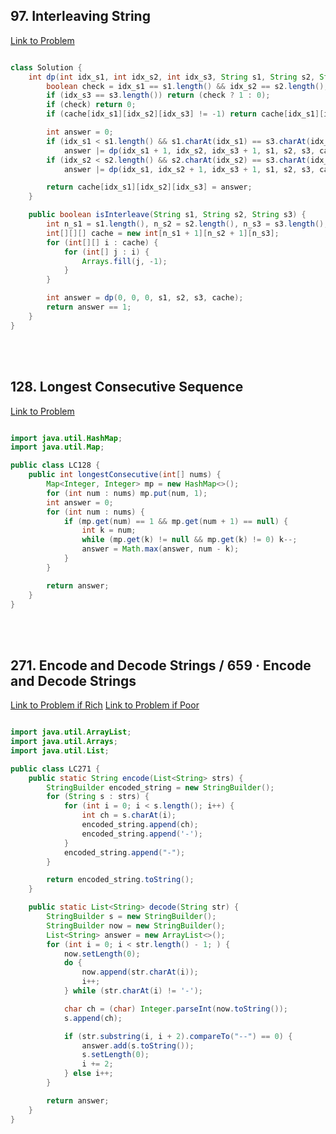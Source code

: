 <h2>97. Interleaving String </h2>

[Link to Problem](https://leetcode.com/problems/interleaving-string/description/)

```java

class Solution {
    int dp(int idx_s1, int idx_s2, int idx_s3, String s1, String s2, String s3, int[][][] cache) {
        boolean check = idx_s1 == s1.length() && idx_s2 == s2.length();
        if (idx_s3 == s3.length()) return (check ? 1 : 0);
        if (check) return 0;
        if (cache[idx_s1][idx_s2][idx_s3] != -1) return cache[idx_s1][idx_s2][idx_s3];

        int answer = 0;
        if (idx_s1 < s1.length() && s1.charAt(idx_s1) == s3.charAt(idx_s3))
            answer |= dp(idx_s1 + 1, idx_s2, idx_s3 + 1, s1, s2, s3, cache);
        if (idx_s2 < s2.length() && s2.charAt(idx_s2) == s3.charAt(idx_s3))
            answer |= dp(idx_s1, idx_s2 + 1, idx_s3 + 1, s1, s2, s3, cache);

        return cache[idx_s1][idx_s2][idx_s3] = answer;
    }

    public boolean isInterleave(String s1, String s2, String s3) {
        int n_s1 = s1.length(), n_s2 = s2.length(), n_s3 = s3.length();
        int[][][] cache = new int[n_s1 + 1][n_s2 + 1][n_s3];
        for (int[][] i : cache) {
            for (int[] j : i) {
                Arrays.fill(j, -1);
            }
        }

        int answer = dp(0, 0, 0, s1, s2, s3, cache);
        return answer == 1;
    }
}

```

<br>
<br>

<h2>128. Longest Consecutive Sequence </h2>

[Link to Problem](https://leetcode.com/problems/longest-consecutive-sequence/description/)

```java

import java.util.HashMap;
import java.util.Map;

public class LC128 {
    public int longestConsecutive(int[] nums) {
        Map<Integer, Integer> mp = new HashMap<>();
        for (int num : nums) mp.put(num, 1);
        int answer = 0;
        for (int num : nums) {
            if (mp.get(num) == 1 && mp.get(num + 1) == null) {
                int k = num;
                while (mp.get(k) != null && mp.get(k) != 0) k--;
                answer = Math.max(answer, num - k);
            }
        }

        return answer;
    }
}

```
<br>
<br>

<h2>271. Encode and Decode Strings / 659 · Encode and Decode Strings </h2>

[Link to Problem if Rich](https://leetcode.com/problems/encode-and-decode-strings/)
[Link to Problem if Poor](https://www.lintcode.com/problem/659/)

```java

import java.util.ArrayList;
import java.util.Arrays;
import java.util.List;

public class LC271 {
    public static String encode(List<String> strs) {
        StringBuilder encoded_string = new StringBuilder();
        for (String s : strs) {
            for (int i = 0; i < s.length(); i++) {
                int ch = s.charAt(i);
                encoded_string.append(ch);
                encoded_string.append('-');
            }
            encoded_string.append("-");
        }

        return encoded_string.toString();
    }

    public static List<String> decode(String str) {
        StringBuilder s = new StringBuilder();
        StringBuilder now = new StringBuilder();
        List<String> answer = new ArrayList<>();
        for (int i = 0; i < str.length() - 1; ) {
            now.setLength(0);
            do {
                now.append(str.charAt(i));
                i++;
            } while (str.charAt(i) != '-');

            char ch = (char) Integer.parseInt(now.toString());
            s.append(ch);

            if (str.substring(i, i + 2).compareTo("--") == 0) {
                answer.add(s.toString());
                s.setLength(0);
                i += 2;
            } else i++;
        }

        return answer;
    }
}

```